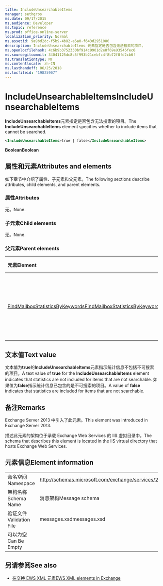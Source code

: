```yaml
---
title: IncludeUnsearchableItems
manager: sethgros
ms.date: 09/17/2015
ms.audience: Developer
ms.topic: reference
ms.prod: office-online-server
localization_priority: Normal
ms.assetid: 9a9bd2dc-f5b9-4b82-a6a0-f643d2951080
description: IncludeUnsearchableItems 元素指定是否包含无法搜索的项目。
ms.openlocfilehash: 4c6b9b3752330bf914c9901d2e8f69e93546fec6
ms.sourcegitcommit: 34041125dc8c5f993b21cebfc4f8b72f0fd2cb6f
ms.translationtype: MT
ms.contentlocale: zh-CN
ms.lasthandoff: 06/25/2018
ms.locfileid: "19825907"
---
```

# <a name="includeunsearchableitems"></a><span data-ttu-id="1a65b-103">IncludeUnsearchableItems</span><span class="sxs-lookup"><span data-stu-id="1a65b-103">IncludeUnsearchableItems</span></span>

<span data-ttu-id="1a65b-104">**IncludeUnsearchableItems**元素指定是否包含无法搜索的项目。</span><span class="sxs-lookup"><span data-stu-id="1a65b-104">The **IncludeUnsearchableItems** element specifies whether to include items that cannot be searched.</span></span> 
  
```XML
<IncludeUnsearchableItems>true | false</IncludeUnsearchableItems>
```

 <span data-ttu-id="1a65b-105">**Boolean**</span><span class="sxs-lookup"><span data-stu-id="1a65b-105">**Boolean**</span></span>
## <a name="attributes-and-elements"></a><span data-ttu-id="1a65b-106">属性和元素</span><span class="sxs-lookup"><span data-stu-id="1a65b-106">Attributes and elements</span></span>

<span data-ttu-id="1a65b-107">如下章节中介绍了属性、子元素和父元素。</span><span class="sxs-lookup"><span data-stu-id="1a65b-107">The following sections describe attributes, child elements, and parent elements.</span></span>
  
### <a name="attributes"></a><span data-ttu-id="1a65b-108">属性</span><span class="sxs-lookup"><span data-stu-id="1a65b-108">Attributes</span></span>

<span data-ttu-id="1a65b-109">无。</span><span class="sxs-lookup"><span data-stu-id="1a65b-109">None.</span></span>
  
### <a name="child-elements"></a><span data-ttu-id="1a65b-110">子元素</span><span class="sxs-lookup"><span data-stu-id="1a65b-110">Child elements</span></span>

<span data-ttu-id="1a65b-111">无。</span><span class="sxs-lookup"><span data-stu-id="1a65b-111">None.</span></span>
  
### <a name="parent-elements"></a><span data-ttu-id="1a65b-112">父元素</span><span class="sxs-lookup"><span data-stu-id="1a65b-112">Parent elements</span></span>

|<span data-ttu-id="1a65b-113">**元素**</span><span class="sxs-lookup"><span data-stu-id="1a65b-113">**Element**</span></span>|<span data-ttu-id="1a65b-114">**说明**</span><span class="sxs-lookup"><span data-stu-id="1a65b-114">**Description**</span></span>|
|:-----|:-----|
|[<span data-ttu-id="1a65b-115">FindMailboxStatisticsByKeywords</span><span class="sxs-lookup"><span data-stu-id="1a65b-115">FindMailboxStatisticsByKeywords</span></span>](findmailboxstatisticsbykeywords.md) <br/> |<span data-ttu-id="1a65b-116">指定按关键字搜索的邮箱统计信息的请求。</span><span class="sxs-lookup"><span data-stu-id="1a65b-116">Specifies a request to search for mailbox statistics by keyword.</span></span>  <br/> |
   
## <a name="text-value"></a><span data-ttu-id="1a65b-117">文本值</span><span class="sxs-lookup"><span data-stu-id="1a65b-117">Text value</span></span>

<span data-ttu-id="1a65b-118">文本值为**true**的**IncludeUnsearchableItems**元素指示统计信息不包括不可搜索的项目。</span><span class="sxs-lookup"><span data-stu-id="1a65b-118">A text value of **true** for the **IncludeUnsearchableItems** element indicates that statistics are not included for items that are not searchable.</span></span> <span data-ttu-id="1a65b-119">如果值为**false**指示统计信息已包含的是不可搜索的项目。</span><span class="sxs-lookup"><span data-stu-id="1a65b-119">A value of **false** indicates that statistics are included for items that are not searchable.</span></span> 
  
## <a name="remarks"></a><span data-ttu-id="1a65b-120">备注</span><span class="sxs-lookup"><span data-stu-id="1a65b-120">Remarks</span></span>

<span data-ttu-id="1a65b-121">Exchange Server 2013 中引入了此元素。</span><span class="sxs-lookup"><span data-stu-id="1a65b-121">This element was introduced in Exchange Server 2013.</span></span>
  
<span data-ttu-id="1a65b-122">描述此元素的架构位于承载 Exchange Web Services 的 IIS 虚拟目录中。</span><span class="sxs-lookup"><span data-stu-id="1a65b-122">The schema that describes this element is located in the IIS virtual directory that hosts Exchange Web Services.</span></span>
  
## <a name="element-information"></a><span data-ttu-id="1a65b-123">元素信息</span><span class="sxs-lookup"><span data-stu-id="1a65b-123">Element information</span></span>

|||
|:-----|:-----|
|<span data-ttu-id="1a65b-124">命名空间</span><span class="sxs-lookup"><span data-stu-id="1a65b-124">Namespace</span></span>  <br/> |http://schemas.microsoft.com/exchange/services/2006/messages  <br/> |
|<span data-ttu-id="1a65b-125">架构名称</span><span class="sxs-lookup"><span data-stu-id="1a65b-125">Schema Name</span></span>  <br/> |<span data-ttu-id="1a65b-126">消息架构</span><span class="sxs-lookup"><span data-stu-id="1a65b-126">Message schema</span></span>  <br/> |
|<span data-ttu-id="1a65b-127">验证文件</span><span class="sxs-lookup"><span data-stu-id="1a65b-127">Validation File</span></span>  <br/> |<span data-ttu-id="1a65b-128">messages.xsd</span><span class="sxs-lookup"><span data-stu-id="1a65b-128">messages.xsd</span></span>  <br/> |
|<span data-ttu-id="1a65b-129">可以为空</span><span class="sxs-lookup"><span data-stu-id="1a65b-129">Can Be Empty</span></span>  <br/> ||
   
## <a name="see-also"></a><span data-ttu-id="1a65b-130">另请参阅</span><span class="sxs-lookup"><span data-stu-id="1a65b-130">See also</span></span>



- [<span data-ttu-id="1a65b-131">在交换 EWS XML 元素</span><span class="sxs-lookup"><span data-stu-id="1a65b-131">EWS XML elements in Exchange</span></span>](ews-xml-elements-in-exchange.md)

